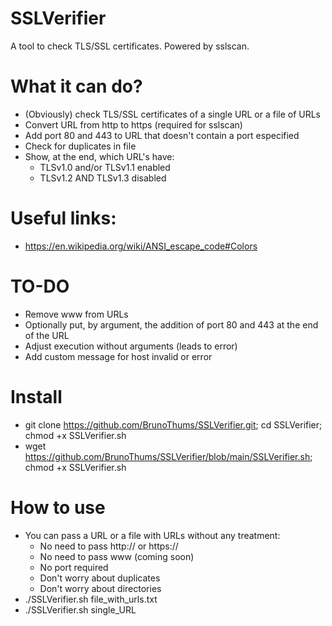# SSLVerifier
A tool to check TLS/SSL certificates. Powered by sslscan.

# What it can do?
- (Obviously) check TLS/SSL certificates of a single URL or a file of URLs
- Convert URL from http to https (required for sslscan)
- Add port 80 and 443 to URL that doesn't contain a port especified
- Check for duplicates in file
- Show, at the end, which URL's have:
  - TLSv1.0 and/or TLSv1.1 enabled
  - TLSv1.2 AND TLSv1.3 disabled

# Useful links:
- https://en.wikipedia.org/wiki/ANSI_escape_code#Colors

# TO-DO
- Remove www from URLs
- Optionally put, by argument, the addition of port 80 and 443 at the end of the URL
- Adjust execution without arguments (leads to error)
- Add custom message for host invalid or error

# Install
- git clone https://github.com/BrunoThums/SSLVerifier.git; cd SSLVerifier; chmod +x SSLVerifier.sh
- wget https://github.com/BrunoThums/SSLVerifier/blob/main/SSLVerifier.sh; chmod +x SSLVerifier.sh

# How to use
- You can pass a URL or a file with URLs without any treatment:
  - No need to pass http:// or https://
  - No need to pass www (coming soon)
  - No port required
  - Don't worry about duplicates
  - Don't worry about directories
- ./SSLVerifier.sh file_with_urls.txt
- ./SSLVerifier.sh single_URL
